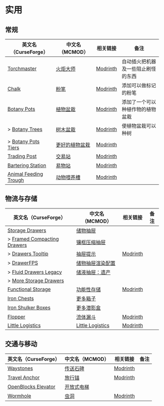 # 实用

## 常规

| 英文名（CurseForge）                                                                        | 中文名（MCMOD）                                        | 相关链接                                                   | 备注                               |
| ------------------------------------------------------------------------------------------- | ------------------------------------------------------ | ---------------------------------------------------------- | ---------------------------------- |
| [Torchmaster](https://www.curseforge.com/minecraft/mc-mods/torchmaster)                     | [火炬大师](https://www.mcmod.cn/class/779.html)        | [Modrinth](https://modrinth.com/mod/torchmaster)           | 自动插火把机器及一些阻止刷怪的东西 |
| [Chalk](https://www.curseforge.com/minecraft/mc-mods/chalk)                                 | [粉笔](https://www.mcmod.cn/class/4996.html)           | [Modrinth](https://modrinth.com/mod/chalk-mod)             | 添加可以做标记的粉笔               |
| [Botany Pots](https://www.curseforge.com/minecraft/mc-mods/botany-pots)                     | [植物盆栽](https://www.mcmod.cn/class/3499.html)       | [Modrinth](https://modrinth.com/mod/botany-pots)           | 添加了一个可以种植作物的植物盆栽   |
| > [Botany Trees](https://www.curseforge.com/minecraft/mc-mods/botany-trees)                 | [树木盆栽](https://www.mcmod.cn/class/3491.html)       | [Modrinth](https://modrinth.com/mod/botany-trees)          | 使植物盆栽可以种树                 |
| > [Botany Pots Tiers](https://www.curseforge.com/minecraft/mc-mods/botany-pots-tiers)       | [更好的植物盆栽](https://www.mcmod.cn/class/4708.html) | [Modrinth](https://modrinth.com/mod/botany-pots-tiers)     |                                    |
| [Trading Post](https://www.curseforge.com/minecraft/mc-mods/trading-post)                   | [交易站](https://www.mcmod.cn/class/5589.html)         | [Modrinth](https://modrinth.com/mod/trading-post)          |                                    |
| [Bartering Station](https://www.curseforge.com/minecraft/mc-mods/bartering-station)         | [易物站](https://www.mcmod.cn/class/8078.html)         | [Modrinth](https://modrinth.com/mod/bartering-station)     |                                    |
| [Animal Feeding Trough](https://www.curseforge.com/minecraft/mc-mods/animal-feeding-trough) | [动物喂养槽](https://www.mcmod.cn/class/3608.html)     | [Modrinth](https://modrinth.com/mod/animal_feeding_trough) |                                    |

## 物流与存储

| 英文名（CurseForge）                                                                                  | 中文名（MCMOD）                                          | 相关链接                                                | 备注 |
| ----------------------------------------------------------------------------------------------------- | -------------------------------------------------------- | ------------------------------------------------------- | ---- |
| [Storage Drawers](https://www.curseforge.com/minecraft/mc-mods/storage-drawers)                       | [储物抽屉](https://www.mcmod.cn/class/408.html)          |                                                         |      |
| > [Framed Compacting Drawers](https://www.curseforge.com/minecraft/mc-mods/framed-compacting-drawers) | [镶框压缩抽屉](https://www.mcmod.cn/class/3096.html)     |                                                         |      |
| > [Drawers Tooltip](https://www.curseforge.com/minecraft/mc-mods/drawers-tooltip)                     | [抽屉提示](https://www.mcmod.cn/class/3669.html)         | [Modrinth](https://modrinth.com/mod/drawers-tooltip)    |      |
| > [DrawerFPS](https://www.curseforge.com/minecraft/mc-mods/drawerfps)                                 | [储物抽屉渲染配置](https://www.mcmod.cn/class/3893.html) |                                                         |      |
| > [Fluid Drawers Legacy](https://www.curseforge.com/minecraft/mc-mods/fluid-drawers-legacy)           | [储液抽屉：遗产](https://www.mcmod.cn/class/6047.html)   |                                                         |      |
| > [More Storage Drawers](https://www.curseforge.com/minecraft/mc-mods/more-storage-drawers)           |                                                          |                                                         |      |
| [Functional Storage](https://www.curseforge.com/minecraft/mc-mods/functional-storage)                 | [功能性存储](https://www.mcmod.cn/class/5350.html)       | [Modrinth](https://modrinth.com/mod/functional-storage) |      |
| [Iron Chests](https://www.curseforge.com/minecraft/mc-mods/iron-chests)                               | [更多箱子](https://www.mcmod.cn/class/20.html)           |                                                         |      |
| [Iron Shulker Boxes](https://www.curseforge.com/minecraft/mc-mods/iron-shulker-boxes)                 | [更多潜影盒](https://www.mcmod.cn/class/1974.html)       |                                                         |      |
| [Flopper](https://www.curseforge.com/minecraft/mc-mods/flopper)                                       | [流体漏斗](https://www.mcmod.cn/class/2096.html)         | [Modrinth](https://modrinth.com/mod/flopper)            |      |
| [Little Logistics](https://www.curseforge.com/minecraft/mc-mods/little-logistics)                     | [Little Logistics](https://www.mcmod.cn/class/6265.html) | [Modrinth](https://modrinth.com/mod/little-logistics)   |      |

## 交通与移动

| 英文名（CurseForge）                                                                    | 中文名（MCMOD）                                    | 相关链接                                            | 备注 |
| --------------------------------------------------------------------------------------- | -------------------------------------------------- | --------------------------------------------------- | ---- |
| [Waystones](https://www.curseforge.com/minecraft/mc-mods/waystones)                     | [传送石碑](https://www.mcmod.cn/class/1339.html)   | [Modrinth](https://modrinth.com/mod/waystones)      |      |
| [Travel Anchor](https://www.curseforge.com/minecraft/mc-mods/travel-anchors)            | [旅行锚](https://www.mcmod.cn/class/3128.html)     | [Modrinth](https://modrinth.com/mod/travel-anchors) |      |
| [OpenBlocks Elevator](https://www.curseforge.com/minecraft/mc-mods/openblocks-elevator) | [开放式电梯](https://www.mcmod.cn/class/3345.html) |                                                     |      |
| [Wormhole](https://www.curseforge.com/minecraft/mc-mods/wormhole-portals)               | [虫洞](https://www.mcmod.cn/class/8702.html)       | [Modrinth](https://modrinth.com/mod/wormhole)       |      |
